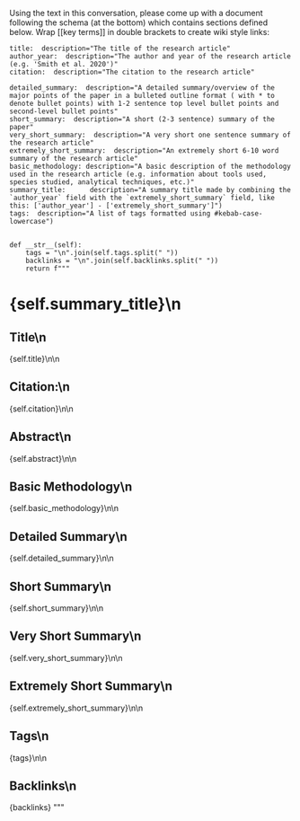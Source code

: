 Using the text in this conversation, please come up with a document following the schema (at the bottom) which contains sections defined below. Wrap [[key terms]] in double brackets to create wiki style links: 


    title:  description="The title of the research article"
    author_year:  description="The author and year of the research article (e.g. 'Smith et al. 2020')"
    citation:  description="The citation to the research article"

    detailed_summary:  description="A detailed summary/overview of the major points of the paper in a bulleted outline format ( with * to denote bullet points) with 1-2 sentence top level bullet points and second-level bullet points"
    short_summary:  description="A short (2-3 sentence) summary of the paper"
    very_short_summary:  description="A very short one sentence summary of the research article"
    extremely_short_summary:  description="An extremely short 6-10 word summary of the research article"
    basic_methodology: description="A basic description of the methodology used in the research article (e.g. information about tools used, species studied, analytical techniques, etc.)"
    summary_title:      description="A summary title made by combining the `author_year` field with the `extremely_short_summary` field, like this: ['author_year'] - ['extremely_short_summary']")
    tags:  description="A list of tags formatted using #kebab-case-lowercase")


    def __str__(self):
        tags = "\n".join(self.tags.split(" "))
        backlinks = "\n".join(self.backlinks.split(" "))
        return f"""
# {self.summary_title}\n
## Title\n
{self.title}\n\n
## Citation:\n
{self.citation}\n\n
## Abstract\n
{self.abstract}\n\n
## Basic Methodology\n
{self.basic_methodology}\n\n
## Detailed Summary\n
{self.detailed_summary}\n\n
## Short Summary\n
{self.short_summary}\n\n
## Very Short Summary\n
{self.very_short_summary}\n\n
## Extremely Short Summary\n
{self.extremely_short_summary}\n\n
## Tags\n
{tags}\n\n
## Backlinks\n
{backlinks}
"""
